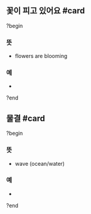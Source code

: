 ## 꽃이 피고 있어요 #card
?begin
### 뜻
- flowers are blooming
### 예
-
<!--SR:!2025-10-04,53,230-->
?end


## 물결 #card
?begin
### 뜻
- wave (ocean/water)
### 예
-
?end

